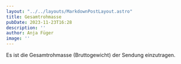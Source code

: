 ```yaml
---
layout: "../../layouts/MarkdownPostLayout.astro"
title: Gesamtrohmasse 
pubDate: 2023-11-23T16:28
description: ''
author: Anja Füger
image: ''
---
```


Es ist die Gesamtrohmasse (Bruttogewicht) der Sendung einzutragen.